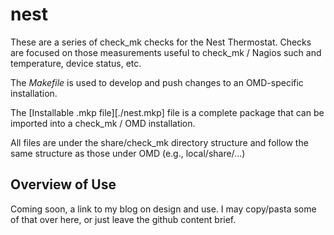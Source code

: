 nest
======
These are a series of check_mk checks for the Nest Thermostat. Checks are focused on those
measurements useful to check_mk / Nagios such and temperature, device status, etc.

The *Makefile* is used to develop and push changes to an OMD-specific installation.

The [Installable .mkp file][./nest.mkp] file is a complete package that can be imported into a check_mk / OMD installation.

All files are under the share/check_mk directory structure and follow the same structure as those
under OMD (e.g., local/share/...)


## Overview of Use
Coming soon, a link to my blog on design and use. I may copy/pasta some of that over here, or just
leave the github content brief.
